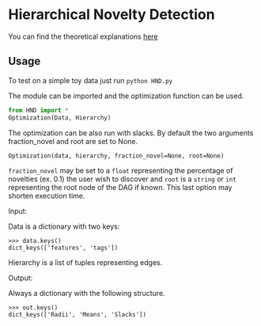 # Hierarchical Novelty Detection

You can find the theoretical explanations [here](https://link.springer.com/chapter/10.1007/978-3-319-68765-0_26)

## Usage

To test on a simple toy data just run ```python HND.py```

The module can be imported and the optimization function can be used.

```python
from HND import *
Optimization(Data, Hierarchy)
```

The optimization can be also run with slacks. By default the two arguments fraction_novel and root are set to None.

```Optimization(data, hierarchy, fraction_novel=None, root=None)```

```fraction_novel``` may be set to a ```float``` representing the percentage of novelties (ex. 0.1) the user wish to discover and ```root``` is a ```string``` or ```int``` representing the root node of the DAG if known. This last option may shorten execution time.

Input:

Data is a dictionary with two keys:
```
>>> data.keys()
dict_keys(['features', 'tags'])
```

Hierarchy is a list of tuples representing edges.

Output: 

Always a dictionary with the following structure.

```
>>> out.keys()
dict_keys(['Radii', 'Means', 'Slacks'])
```
